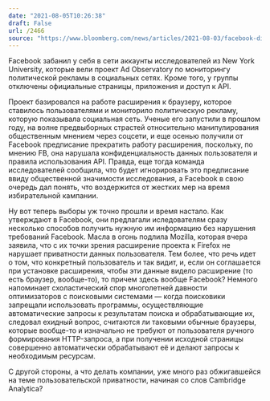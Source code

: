 ```yaml
---
date: "2021-08-05T10:26:38"
draft: False
url: /2466
source: "https://www.bloomberg.com/news/articles/2021-08-03/facebook-disables-accounts-tied-to-nyu-research-project"
---
```


Facebook забанил у себя в сети аккаунты исследователей из New York University, которые вели проект Ad Observatory по мониторингу политической рекламы в социальных сетях. Кроме того, у группы отключены официальные страницы, приложения и доступ к API. 

Проект базировался на работе расширения к браузеру, которое ставилось пользователями и мониторило политическую рекламу, которую показывала социальная сеть. Ученые его запустили в прошлом году, на волне предвыборных страстей относительно манипулирования общественным мнением через соцсети, и еще осенью получили от Facebook предписание прекратить работу расширения, поскольку, по мнению FB, она нарушала конфиденциальность данных пользователя и правила использования API. Правда, еще тогда команда исследователей сообщила, что будет игнорировать это предписание ввиду общественной значимости исследования, а Facebook в свою очередь дал понять, что воздержится от жестких мер на время избирательной кампании. 

Ну вот теперь выборы уж точно прошли и время настало. Как утверждают в Facebook, они предлагали иследователям сразу несколько способов получить нужную им информацию без нарушения требований Facebook. Масла в огонь подлила Mozilla, которая вчера заявила, что с их точки зрения расширение проекта к Firefox не нарушает приватности данных пользователя. Тем более, что речь идет о том, что конкретный пользователь и так видит, и, если он соглашается при установке расширения, чтобы эти данные видело расширение (то есть браузер, вообще-то), то причем здесь вообще Facebook? Немного напоминает схоластический спор многолетней давности оптимизаторов с поисковыми системами — когда поисковики запрещали использовать программы, осуществляющие автоматические запросы к результатам поиска и обрабатывающие их, следовал ехидный вопрос, считаются ли таковыми обычные браузеры, которые вообще-то и изначально не требуют от пользователя ручного формирования HTTP-запроса, а при получении исходной страницы совершенно автоматически обрабатывают её и делают запросы к необходимым ресурсам.

С другой стороны, а что делать компании, уже много раз обжигавшейся на теме пользовательской приватности, начиная со слов Cambridge Analytica?
